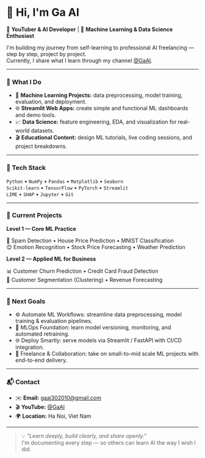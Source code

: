 # 👋 Hi, I'm Ga AI  

🎥 **YouTuber & AI Developer** | 🧠 **Machine Learning & Data Science Enthusiast**

I'm building my journey from self-learning to professional AI freelancing — step by step, project by project.  
Currently, I share what I learn through my channel [@GaAI](https://www.youtube.com/@GaAI-k2).

---

### 💼 What I Do
- 🧩 **Machine Learning Projects:** data preprocessing, model training, evaluation, and deployment.  
- 🌐 **Streamlit Web Apps:** create simple and functional ML dashboards and demo tools.  
- 📈 **Data Science:** feature engineering, EDA, and visualization for real-world datasets.  
- 🎬 **Educational Content:** design ML tutorials, live coding sessions, and project breakdowns.

---

### 🧠 Tech Stack
`Python` • `NumPy` • `Pandas` • `Matplotlib` • `Seaborn`  
`Scikit-learn` • `TensorFlow` • `PyTorch` • `Streamlit`  
`LIME` • `SHAP` • `Jupyter` • `Git`

---

### 🚀 Current Projects
**Level 1 — Core ML Practice**

🧠 Spam Detection • House Price Prediction • MNIST Classification  
😊 Emotion Recognition • Stock Price Forecasting • Weather Prediction  

**Level 2 — Applied ML for Business**

📊 Customer Churn Prediction • Credit Card Fraud Detection  
🧩 Customer Segmentation (Clustering) • Revenue Forecasting

---

### 🎯 Next Goals
- ⚙️ Automate ML Workflows: streamline data preprocessing, model training & evaluation pipelines.
- 🧠 MLOps Foundation: learn model versioning, monitoring, and automated retraining.
- 🌐 Deploy Smartly: serve models via Streamlit / FastAPI with CI/CD integration.
- 🤝 Freelance & Collaboration: take on small-to-mid scale ML projects with end-to-end delivery.

---

### 📬 Contact
- ✉️ **Email:** [gaai302010@gmail.com](mailto:gaai302010@gmail.com)  
- 🎬 **YouTube:** [@GaAI](https://www.youtube.com/@GaAI-k2)  
- 🌍 **Location:** Ha Noi, Viet Nam  

---

> 💡 *"Learn deeply, build clearly, and share openly."*  
> I'm documenting every step — so others can learn AI the way I wish I did.

